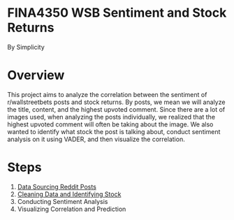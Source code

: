 # FINA4350 WSB Sentiment and Stock Returns
By Simplicity

# Overview
This project aims to analyze the correlation between the sentiment of r/wallstreetbets posts and stock returns. By posts, we mean we will analyze the title, content, and the highest upvoted comment. Since there are a lot of images used, when analyzing the posts individually, we realized that the highest upvoted comment will often be taking about the image. We also wanted to identify what stock the post is talking about, conduct sentiment analysis on it using VADER, and then visualize the correlation.

# Steps
1. [Data Sourcing Reddit Posts](https://buehlmaier.github.io/FINA4350-student-blog-2022-01/project-introduction-and-step-1-data-collecting-and-storage-group-simplicity.html)
2. [Cleaning Data and Identifying Stock](https://buehlmaier.github.io/FINA4350-student-blog-2022-01/cleaning-data-and-identifying-stock-group-simplicity.html)
3. Conducting Sentiment Analysis
4. Visualizing Correlation and Prediction

